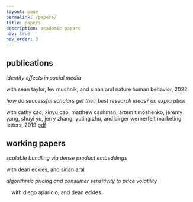 ```yaml
---
layout: page
permalink: /papers/
title: papers
description: academic papers
nav: true
nav_order: 3
---
```


## publications

*identity effects in social media*

with sean taylor, lev muchnik, and sinan aral
nature human behavior, 2022

*how do successful scholars get their best research ideas? an exploration* 

with cathy cao, xinyu cao, matthew cashman, artem timoshenko, jeremy yang, shuyi yu, jerry zhang, yuting zhu, and birger wernerfelt
marketing letters, 2019
[pdf](https://mitsloan.mit.edu/shared/ods/documents?PublicationDocumentID=5970)


## working papers

*scalable bundling via dense product embeddings*

with dean eckles, and sinan aral

*algorithmic pricing and consumer sensitivity to price volatility*

 with diego aparicio, and dean eckles


